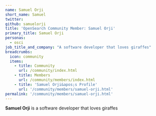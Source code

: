 ```yaml
---
name: Samuel Orji
short_name: Samuel
twitter:
github: samuelorji
title: 'OpenSearch Community Member: Samuel Orji'
primary_title: Samuel Orji
personas:
  - osci
job_title_and_company: "A software developer that loves giraffes"
breadcrumbs:
  icon: community
  items:
    - title: Community
      url: /community/index.html
    - title: Members
      url: /community/members/index.html
    - title: 'Samuel Orji&apos;s Profile'
      url: '/community/members/samuel-orji.html'
permalink: '/community/members/samuel-orji.html'
---
```


**Samuel Orji** is a software developer that loves giraffes